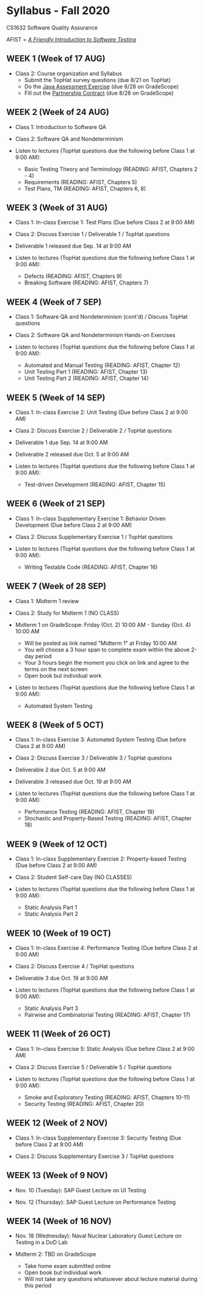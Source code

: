 # Syllabus - Fall 2020
CS1632 Software Quality Assurance

AFIST = [_A Friendly Introduction to Software Testing_](software-quality-assurance-textbook.pdf)

## WEEK 1 (Week of 17 AUG)

* Class 2: Course organization and Syllabus
  * Submit the TopHat survey questions (due 8/21 on TopHat)
  * Do the [Java Assessment Exercise](exercises/0) (due 8/28 on GradeScope)
  * Fill out the [Partnership Contract](partnership_contract.txt) (due 8/28 on GradeScope)
  
## WEEK 2 (Week of 24 AUG)

* Class 1: Introduction to Software QA

* Class 2: Software QA and Nondeterminism

* Listen to lectures (TopHat questions due the following before Class 1 at 9:00 AM):
  * Basic Testing Theory and Terminology (READING: AFIST, Chapters 2 - 4)
  * Requirements (READING: AFIST, Chapters 5)
  * Test Plans, TM (READING: AFIST, Chapters 6, 8)

## WEEK 3 (Week of 31 AUG)
  
* Class 1: In-class Exercise 1: Test Plans (Due before Class 2 at 9:00 AM)

* Class 2: Discuss Exercise 1 / Deliverable 1 / TopHat questions

* Deliverable 1 released due Sep. 14 at 9:00 AM

* Listen to lectures (TopHat questions due the following before Class 1 at 9:00 AM):
  * Defects (READING: AFIST, Chapters 9)
  * Breaking Software (READING: AFIST, Chapters 7)

## WEEK 4 (Week of 7 SEP)

* Class 1: Software QA and Nondeterminism (cont'd) / Discuss TopHat questions

* Class 2: Software QA and Nondeterminism Hands-on Exercises

* Listen to lectures (TopHat questions due the following before Class 1 at 9:00 AM):
  * Automated and Manual Testing (READING: AFIST, Chapter 12)
  * Unit Testing Part 1 (READING: AFIST, Chapter 13)
  * Unit Testing Part 2 (READING: AFIST, Chapter 14)

## WEEK 5 (Week of 14 SEP)

* Class 1: In-class Exercise 2: Unit Testing (Due before Class 2 at 9:00 AM)

* Class 2: Discuss Exercise 2 / Deliverable 2 / TopHat questions

* Deliverable 1 due Sep. 14 at 9:00 AM

* Deliverable 2 released due Oct. 5 at 9:00 AM

* Listen to lectures (TopHat questions due the following before Class 1 at 9:00 AM):
  * Test-driven Development (READING: AFIST, Chapter 15)

## WEEK 6 (Week of 21 SEP)

* Class 1: In-class Supplementary Exercise 1: Behavior Driven Development (Due before Class 2 at 9:00 AM)

* Class 2: Discuss Supplementary Exercise 1 / TopHat questions

* Listen to lectures (TopHat questions due the following before Class 1 at 9:00 AM):
  * Writing Testable Code (READING: AFIST, Chapter 16)

## WEEK 7 (Week of 28 SEP)

* Class 1: Midterm 1 review

* Class 2: Study for Midterm 1 (NO CLASS)

* Midterm 1 on GradeScope: Friday (Oct. 2) 10:00 AM - Sunday (Oct. 4) 10:00 AM
  * Will be posted as link named "Midterm 1" at Friday 10:00 AM
  * You will choose a 3 hour span to complete exam within the above 2-day period
  * Your 3 hours begin the moment you click on link and agree to the terms on the next screen
  * Open book but individual work

* Listen to lectures (TopHat questions due the following before Class 1 at 9:00 AM):
  * Automated System Testing

## WEEK 8 (Week of 5 OCT)

* Class 1: In-class Exercise 3: Automated System Testing (Due before Class 2 at 9:00 AM)

* Class 2: Discuss Exercise 3 / Deliverable 3 / TopHat questions

* Deliverable 2 due Oct. 5 at 9:00 AM

* Deliverable 3 released due Oct. 19 at 9:00 AM

* Listen to lectures (TopHat questions due the following before Class 1 at 9:00 AM):
  * Performance Testing (READING: AFIST, Chapter 19)
  * Stochastic and Property-Based Testing (READING: AFIST, Chapter 18)

## WEEK 9 (Week of 12 OCT)

* Class 1: In-class Supplementary Exercise 2: Property-based Testing (Due before Class 2 at 9:00 AM)

* Class 2: Student Self-care Day (NO CLASSES) 

* Listen to lectures (TopHat questions due the following before Class 1 at 9:00 AM):
  * Static Analysis Part 1
  * Static Analysis Part 2

## WEEK 10 (Week of 19 OCT)

* Class 1: In-class Exercise 4: Performance Testing (Due before Class 2 at 9:00 AM)

* Class 2: Discuss Exercise 4 / TopHat questions

* Deliverable 3 due Oct. 19 at 9:00 AM

* Listen to lectures (TopHat questions due the following before Class 1 at 9:00 AM):
  * Static Analysis Part 3
  * Pairwise and Combinatorial Testing (READING: AFIST, Chapter 17)

## WEEK 11 (Week of 26 OCT)

* Class 1: In-class Exercise 5: Static Analysis (Due before Class 2 at 9:00 AM)

* Class 2: Discuss Exercise 5 / Deliverable 5 / TopHat questions

* Listen to lectures (TopHat questions due the following before Class 1 at 9:00 AM):
  * Smoke and Exploratory Testing (READING: AFIST, Chapters 10-11)
  * Security Testing (READING: AFIST, Chapter 20)
  
## WEEK 12 (Week of 2 NOV)

* Class 1: In-class Supplementary Exercise 3: Security Testing (Due before Class 2 at 9:00 AM)

* Class 2: Discuss Supplementary Exercise 3 / TopHat questions

## WEEK 13 (Week of 9 NOV)

* Nov. 10 (Tuesday): SAP Guest Lecture on UI Testing

* Nov. 12 (Thursday): SAP Guest Lecture on Performance Testing

## WEEK 14 (Week of 16 NOV)

* Nov. 18 (Wednesday): Naval Nuclear Laboratory Guest Lecture on Testing in a DoD Lab

* Midterm 2: TBD on GradeScope
  * Take home exam submitted online
  * Open book but individual work
  * Will not take any questions whatsoever about lecture material during this period

